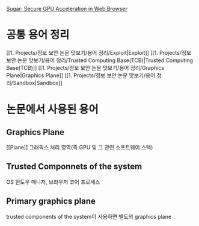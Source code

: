 [Sugar: Secure GPU Acceleration in Web Browser](https://dl.acm.org/doi/pdf/10.1145/3296957.3173186)

# 공통 용어 정리
[[1. Projects/정보 보안 논문 맛보기/용어 정리/Exploit|Exploit]]
[[1. Projects/정보 보안 논문 맛보기/용어 정리/Trusted Computing Base(TCB)|Trusted Computing Base(TCB)]]
[[1. Projects/정보 보안 논문 맛보기/용어 정리/Graphics Plane|Graphics Plane]]
[[1. Projects/정보 보안 논문 맛보기/용어 정리/Sandbox|Sandbox]]

# 논문에서 사용된 용어
## Graphics Plane
[[Plane]]
그래픽스 처리 영역(즉 GPU 및 그 관련 소프트웨어 스택)
## Trusted Componnets of the system
OS 윈도우 매니저, 브라우저 코어 프로세스
## Primary graphics plane
trusted components of the system이 사용하면 별도의 graphics plane

